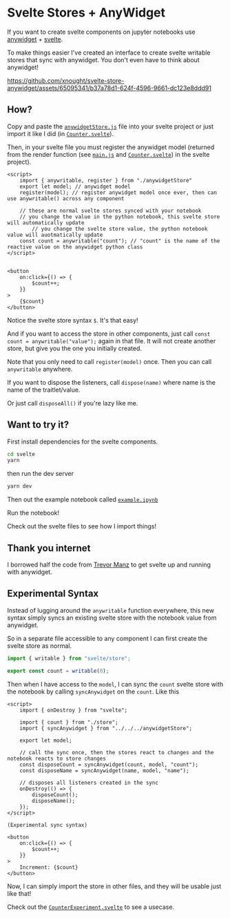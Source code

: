 # Svelte Stores + AnyWidget

If you want to create svelte components on jupyter notebooks use [anywidget](https://anywidget.dev/) + [svelte](https://svelte.dev/).

To make things easier I've created an interface to create svelte writable stores that sync with anywidget. You don't even have to think about anywidget!

https://github.com/xnought/svelte-store-anywidget/assets/65095341/b37a78d1-624f-4596-9661-dc123e8ddd91

## How?

Copy and paste the [`anywidgetStore.js`](anywidgetStore.js) file into your svelte project or just import it like I did (in [`Counter.svelte`](svelte/src/Counter.svelte)).

Then, in your svelte file you must register the anywidget model (returned from the render function (see [`main.js`](svelte/src/main.js) and [`Counter.svelte`](svelte/src/Counter.svelte)) in the svelte project).

```svelte
<script>
	import { anywritable, register } from "./anywidgetStore"
	export let model; // anywidget model
	register(model); // register anywidget model once ever, then can use anywritable() across any component

	// these are normal svelte stores synced with your notebook
	// you change the value in the python notebook, this svelte store will automatically update
        // you change the svelte store value, the python notebook value will auotmatically update
	const count = anywritable("count"); // "count" is the name of the reactive value on the anywidget python class
</script>


<button
	on:click={() => {
		$count++;
	}}
>
	{$count}
</button>
```

Notice the svelte store syntax `$`. It's that easy!

And if you want to access the store in other components, just call
`const count = anywritable("value");` again in that file. It will not create another store, but give you the one you initially created.

Note that you only need to call `register(model)` once. Then you can call `anywritable` anywhere.

If you want to dispose the listeners, call `dispose(name)` where name is the name of the traitlet/value.

Or just call `disposeAll()` if you're lazy like me.

## Want to try it?

First install dependencies for the svelte components.

```bash
cd svelte
yarn
```

then run the dev server

```bash
yarn dev
```

Then out the example notebook called [`example.ipynb`](example.ipynb)

Run the notebook!

Check out the svelte files to see how I import things!

## Thank you internet

I borrowed half the code from [Trevor Manz](https://gist.github.com/manzt/af46972d7a0a8e870f5228da66c52891) to get svelte up and running with anywidget.

## Experimental Syntax

Instead of lugging around the `anywritable` function everywhere, this new syntax simply syncs an existing svelte store with the notebook value from anywidget.

So in a separate file accessible to any component I can first create the svelte store as normal.

```js
import { writable } from "svelte/store";

export const count = writable(0);
```

Then when I have access to the `model`, I can sync the `count` svelte store with the notebook by calling `syncAnywidget` on the `count`. Like this

```svelte
<script>
	import { onDestroy } from "svelte";

	import { count } from "./store";
	import { syncAnywidget } from "../../../anywidgetStore";

	export let model;

	// call the sync once, then the stores react to changes and the notebook reacts to store changes
	const disposeCount = syncAnywidget(count, model, "count");
	const disposeName = syncAnywidget(name, model, "name");

	// disposes all listeners created in the sync
	onDestroy(() => {
		disposeCount();
		disposeName();
	});
</script>

(Experimental sync syntax)

<button
	on:click={() => {
		$count++;
	}}
>
	Increment: {$count}
</button>
```

Now, I can simply import the store in other files, and they will be usable just like that!

Check out the [`CounterExperiment.svelte`](./svelte/src/experiment/CounterExperiment.svelte) to see a usecase.
